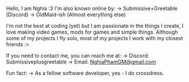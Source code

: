 Hello, I am Nghia :3
I'm also known online by:
-> Submissive+Greetable (Discord)
-> OldMaid-ish (Almost everything else)

I'm not the best at coding (yet) but I am passionate in the things I create, I love making video games, mods for games and simple things.
Although some of my projects I fly solo, most of my projects I work with my closest friends :>

If you need to contact me, you can reach me at:
-> Discord: Submissiveplusgreetable
-> Email: NghiaPhamGM@gmail.com

Fun fact:
-> As a fellow software developer, yes - I do crossdress.

<!---
NghiaPham06/NghiaPham06 is a ✨ special ✨ repository because its `README.md` (this file) appears on your GitHub profile.
You can click the Preview link to take a look at your changes.
--->
